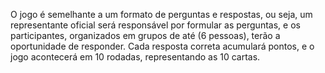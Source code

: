 O jogo é semelhante a um formato de perguntas e respostas, ou seja, um representante oficial será responsável por formular as perguntas, e os participantes, organizados em grupos de até (6 pessoas), terão a oportunidade de responder. Cada resposta correta acumulará pontos, e o jogo acontecerá em 10 rodadas, representando as 10 cartas.

